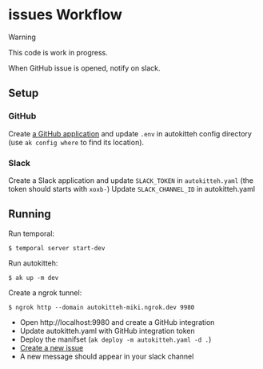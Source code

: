 # issues Workflow

> [!WARNING]
> This code is work in progress.

When GitHub issue is opened, notify on slack.

## Setup

### GitHub

Create [a GitHub application][gh] and update `.env` in autokitteh config directory (use `ak config where` to find its location).

### Slack

Create a Slack application and update `SLACK_TOKEN` in `autokitteh.yaml` (the token should starts with `xoxb-`)
Update `SLACK_CHANNEL_ID` in autokitteh.yaml

## Running

Run temporal:

```
$ temporal server start-dev
```

Run autokitteh:

```
$ ak up -m dev
```

Create a ngrok tunnel:

```
$ ngrok http --domain autokitteh-miki.ngrok.dev 9980
```

- Open http://localhost:9980 and create a GitHub integration
- Update autokitteh.yaml with GitHub integration token
- Deploy the manifset (`ak deploy -m autokitteh.yaml -d .`)
- [Create a new issue][issue]
- A new message should appear in your slack channel


[issue]: https://github.com/testkitteh/miki/issues/
[gh]: https://docs.autokitteh.com/config/integrations/github
